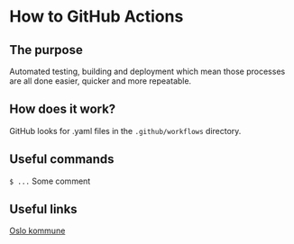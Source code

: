 # How to GitHub Actions

## The purpose
Automated testing, building and deployment which mean those processes are all done easier, quicker and more repeatable.

## How does it work?
GitHub looks for .yaml files in the `.github/workflows` directory.

## Useful commands
`$ ...` Some comment<br/>

## Useful links
[Oslo kommune](https://www.oslo.kommune.no/)

